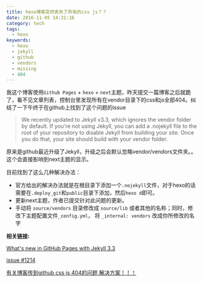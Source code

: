 ```yaml
---
title: hexo博客突然丢失了所有的css js？？
date: 2016-11-05 14:31:16
category: tech
tags:
  - hexo
keywords:
  - hexo
  - jekyll
  - github
  - vendors
  - missing
  - 404
---
```


我这个博客使用`Github Pages` + `hexo` + `next`主题，昨天提交一篇博客之后就跪了，看不见文章列表，控制台里发现所有在vendor目录下的css和js全部404。纠结了一下午终于在github上找到了这个问题的issue

>We recently updated to Jekyll v3.3, which ignores the vendor folder by default. If you're not using Jekyll, you can add a .nojekyll file to the root of your repository to disable Jekyll from building your site. Once you do that, your site should build with your vendor folder.

原来是github最近升级了Jekyll，升级之后会默认忽略vendor/vendors文件夹。。这个会直接影响到next主题的显示。

<!-- more -->

目前找到了这么几种解决办法：
* 官方给出的解决办法就是在根目录下添加一个`.nojekyll`文件，对于hexo的话需要在`.deploy_git`和`public`目录下添加，然后`hexo d`即可。
* 更新next主题，作者已提交针对此问题的更新。
* 手动将 `source/vendors` 目录修改成 `source/lib` 或者其他的名称；同时，修改下主题配置文件`_config.yml`， 将 `_internal: vendors` 改成你所修改的名字

__相关链接:__

[What's new in GitHub Pages with Jekyll 3.3](https://github.com/blog/2277-what-s-new-in-github-pages-with-jekyll-3-3)

[issue #1214](https://github.com/iissnan/hexo-theme-next/issues/1214)

[有关博客传到github css js 404的问题 解决方案！！！](https://github.com/iissnan/hexo-theme-next/issues/1220)
<!--stackedit_data:
eyJoaXN0b3J5IjpbMjA1MjA2ODYwOCwxMjU2MTc3NzEzXX0=
-->